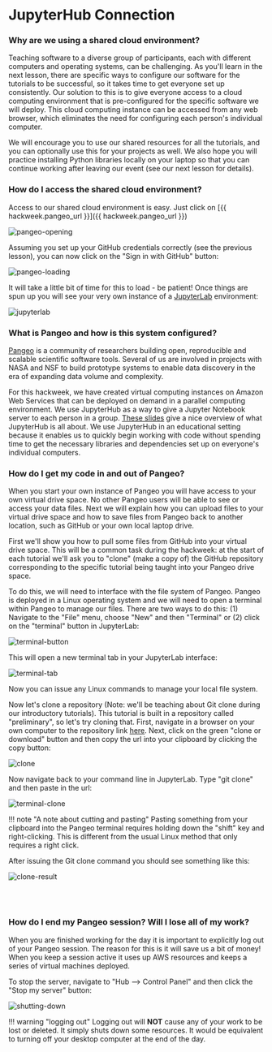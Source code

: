 # JupyterHub Connection

### Why are we using a shared cloud environment?

Teaching software to a diverse group of participants, each with different computers and operating systems, can be challenging. As you'll learn in the next lesson, there are specific ways to configure our software for the tutorials to be successful, so it takes time to get everyone set up consistently. Our solution to this is to give everyone access to a cloud computing environment that is pre-configured for the specific software we will deploy. This cloud computing instance can be accessed from any web browser, which eliminates the need for configuring each person's individual computer. 

We will encourage you to use our shared resources for all the tutorials, and you can optionally use this for your projects as well. We also hope you will practice installing Python libraries locally on your laptop so that you can continue working after leaving our event (see our next lesson for details).


### How do I access the shared cloud environment?

Access to our shared cloud environment is easy. Just click on [{{ hackweek.pangeo_url }}]({{ hackweek.pangeo_url }})

![pangeo-opening](../img/pangeo-opening.png)

Assuming you set up your GitHub credentials correctly (see the previous lesson), you can now click on the "Sign in with GitHub" button:

![pangeo-loading](../img/pangeo-loading.png)

It will take a little bit of time for this to load - be patient! Once things are spun up you will see your very own instance of a [JupyterLab](https://jupyterlab.readthedocs.io/en/stable/) environment:

![jupyterlab](../img/jupyterlab.png)


### What is Pangeo and how is this system configured?

[Pangeo](https://pangeo.io) is a community of researchers building open, reproducible and scalable scientific software tools. Several of us are involved in projects with NASA and NSF to build prototype systems to enable data discovery in the era of expanding data volume and complexity.

For this hackweek, we have created virtual computing instances on Amazon Web Services that can be deployed on demand in a parallel computing environment. We use JupyterHub as a way to give a Jupyter Notebook server to each person in a group. [These slides](https://www.slideshare.net/willingc/jupyterhub-a-thing-explainer-overview?from_action=save) give a nice overview of what JupyterHub is all about. We use JupyterHub in an educational setting because it enables us to quickly begin working with code without spending time to get the necessary libraries and dependencies set up on everyone's individual computers.

### How do I get my code in and out of Pangeo?

When you start your own instance of Pangeo you will have access to your own virtual drive space. No other Pangeo users will be able to see or access your data files. Next we will explain how you can upload files to your virtual drive space and how to save files from Pangeo back to another location, such as GitHub or your own local laptop drive.

First we'll show you how to pull some files from GitHub into your virtual drive space.  This will be a common task during the hackweek: at the start of each tutorial we'll ask you to "clone" (make a copy of) the GitHub repository corresponding to the specific tutorial being taught into your Pangeo drive space.

To do this, we will need to interface with the file system of Pangeo. Pangeo is deployed in a Linux operating system and we will need to open a terminal within Pangeo to manage our files. There are two ways to do this: (1) Navigate to the "File" menu, choose "New" and then "Terminal" or (2) click on the "terminal" button in JupyterLab: 

![terminal-button](../img/terminal-button.png)

This will open a new terminal tab in your JupyterLab interface:

![terminal-tab](../img/terminal.png)

Now you can issue any Linux commands to manage your local file system. 

Now let's clone a repository (Note: we'll be teaching about Git clone during our introductory tutorials). This tutorial is built in a repository called "preliminary", so let's try cloning that. First, navigate in a browser on your own computer to the repository link [here](https://github.com/ICESAT-2HackWeek/preliminary). Next, click on the green "clone or download" button and then copy the url into your clipboard by clicking the copy button:

![clone](../img/clone.png)

Now navigate back to your command line in JupyterLab. Type "git clone" and then paste in the url:

![terminal-clone](../img/terminal-clone.png)

!!! note "A note about cutting and pasting"
    Pasting something from your clipboard into the Pangeo terminal requires holding down the "shift" key and right-clicking.  This is different from the usual Linux method that only requires a right click.

After issuing the Git clone command you should see something like this:

![clone-result](../img/clone-result.png)

<br>
<br>

### How do I end my Pangeo session? Will I lose all of my work?

When you are finished working for the day it is important to explicitly log out of your Pangeo session. The reason for this is it will save us a bit of money! When you keep a session active it uses up AWS resources and keeps a series of virtual machines deployed. 

To stop the server, navigate to "Hub --> Control Panel" and then click the "Stop my server" button:

![shutting-down](img/stop-server.png)

!!! warning "logging out"
    Logging out will **NOT** cause any of your work to be lost or deleted. It simply shuts down some resources. It would be equivalent to turning off your desktop computer at the end of the day.


